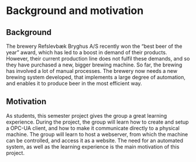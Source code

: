 # Background and motivation

## Background
The brewery Refslevbæk Bryghus A/S recently won the “best beer of the year” award, which has led to a boost in demand of their products. However, their current production line does not fulfil these demands, and so they have purchased a new, bigger brewing machine. So far, the brewing has involved a lot of manual processes. The brewery now needs a new brewing system developed, that implements a large degree of automation, and enables it to produce beer in the most efficient way.

## Motivation
As students, this semester project gives the group a great learning experience. During the project, the group will learn how to create and setup a OPC-UA client, and how to make it communicate directly to a physical machine. The group will learn to host a webserver, from which the machine can be controlled, and access it as a website.
The need for an automated system, as well as the learning experience is the main motivation of this project.